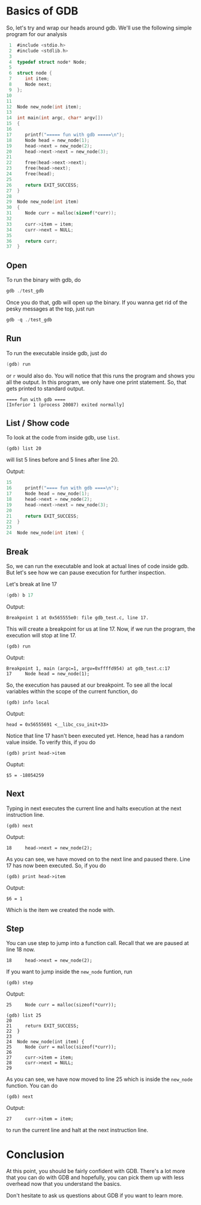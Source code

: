 # Basics of GDB

So, let's try and wrap our heads around gdb. We'll use the following simple program for our analysis

```c
 1	#include <stdio.h>
 2	#include <stdlib.h>
 3
 4	typedef struct node* Node;
 5
 6	struct node {
 7	   int item;
 8	   Node next;
 9	};
10
11
12	Node new_node(int item);
13
14	int main(int argc, char* argv[])
15	{
16
17	   printf("===== fun with gdb =====\n");
18	   Node head = new_node(1);
19	   head->next = new_node(2);
20	   head->next->next = new_node(3);
21
22	   free(head->next->next);
23	   free(head->next);
24	   free(head);
25
26	   return EXIT_SUCCESS;
27	}
28
29	Node new_node(int item)
30	{
31	   Node curr = malloc(sizeof(*curr));
32
33	   curr->item = item;
34	   curr->next = NULL;
35
36	   return curr;
37	}
```

## Open

To run the binary with gdb, do

```c
gdb ./test_gdb
```

Once you do that, gdb will open up the binary. If you wanna get rid of the pesky messages at the top, just run

```c
gdb -q ./test_gdb
```

## Run

To run the executable inside gdb, just do

```c
(gdb) run
```

or `r` would also do. You will notice that this runs the program and shows you all the output. In
this program, we only have one print statement. So, that gets printed to standard output.

```
==== fun with gdb ====
[Inferior 1 (process 20087) exited normally]
```

## List / Show code

To look at the code from inside gdb, use `list`.

```gdb
(gdb) list 20
```

will list 5 lines before and 5 lines after line 20.

Output:

```c
15
16	   printf("==== fun with gdb ====\n");
17	   Node head = new_node(1);
18	   head->next = new_node(2);
19	   head->next->next = new_node(3);
20
21	   return EXIT_SUCCESS;
22	}
23
24	Node new_node(int item) {
```

## Break

So, we can run the executable and look at actual lines of code inside gdb. But let's see how we can pause execution for further inspection.

Let's break at line 17

```c
(gdb) b 17
```

Output:
```
Breakpoint 1 at 0x565555e0: file gdb_test.c, line 17.
```

This will create a breakpoint for us at line 17. Now, if we run the program, the execution will stop at line 17.

```
(gdb) run
```

Output:
```
Breakpoint 1, main (argc=1, argv=0xffffd954) at gdb_test.c:17
17	   Node head = new_node(1);
```

So, the execution has paused at our breakpoint. To see all 
the local variables within the scope of the current function, do

```
(gdb) info local
```

Output:
```
head = 0x56555691 <__libc_csu_init+33>
```

Notice that line 17 hasn't been executed yet. Hence, head has a random
value inside. To verify this, if you do

```
(gdb) print head->item
```
Ouptut:
```
$5 = -18054259
```

## Next
Typing in next executes the current line and halts execution at the
next instruction line.

```
(gdb) next
```

Output:
```
18	   head->next = new_node(2);
```

As you can see, we have moved on to the next line and paused there.
Line 17 has now been executed. So, if you do

```
(gdb) print head->item
```
Output:
```
$6 = 1
```

Which is the item we created the node with.

## Step

You can use step to jump into a function call. Recall that we
are paused at line 18 now.

```
18	   head->next = new_node(2);
```

If you want to jump inside the `new_node` funtion, run

```
(gdb) step
```
Output:
```
25	   Node curr = malloc(sizeof(*curr));
```

```
(gdb) list 25
20
21	   return EXIT_SUCCESS;
22	}
23
24	Node new_node(int item) {
25	   Node curr = malloc(sizeof(*curr));
26
27	   curr->item = item;
28	   curr->next = NULL;
29
```

As you can see, we have now moved to line 25 which is inside the 
`new_node` function. You can do

```
(gdb) next
```
Output:
```
27	   curr->item = item;
```

to run the current line and halt at the next instruction line.

# Conclusion

At this point, you should be fairly confident with GDB. There's a lot more
that you can do with GDB and hopefully, you can pick them up with less
overhead now that you understand the basics. 

Don't hesitate to ask us questions about GDB if you want to learn more.
